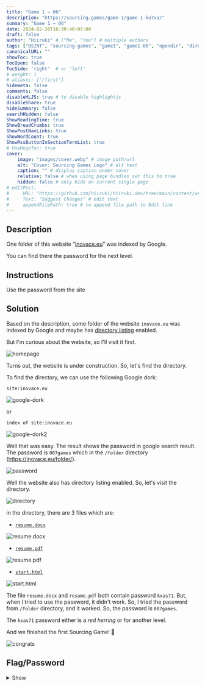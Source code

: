 ```yaml
---
title: "Game 1 – 06"
description: "https://sourcing.games/game-1/game-1-ku7xa/"
summary: "Game 1 – 06"
date: 2024-02-26T16:30:46+07:00
draft: false
author: "Hiiruki" # ["Me", "You"] # multiple authors
tags: ["OSINT", "sourcing-games", "game1", "game1-06", "opendir", "directory-listing"]
canonicalURL: ""
showToc: true
TocOpen: false
TocSide: 'right'  # or 'left'
# weight: 1
# aliases: ["/first"]
hidemeta: false
comments: false
disableHLJS: true # to disable highlightjs
disableShare: true
hideSummary: false
searchHidden: false
ShowReadingTime: true
ShowBreadCrumbs: true
ShowPostNavLinks: true
ShowWordCount: true
ShowRssButtonInSectionTermList: true
# UseHugoToc: true
cover:
    image: "images/cover.webp" # image path/url
    alt: "Cover: Sourcing Games Logo" # alt text
    caption: "" # display caption under cover
    relative: false # when using page bundles set this to true
    hidden: false # only hide on current single page
# editPost:
#     URL: "https://github.com/hiiruki/hiiruki.dev/tree/main/content/writeups/sourcing-games/game1-06/index.md"
#     Text: "Suggest Changes" # edit text
#     appendFilePath: true # to append file path to Edit link
---
```


## Description

One folder of this website “[inovace.eu](https://inovace.eu/)” was indexed by Google.

You can find there the password for the next level.

## Instructions

Use the password from the site

## Solution

Based on the description, some folder of the website `inovace.eu` was indexed by Google and maybe has [directory listing](https://probely.com/vulnerabilities/directory-listing) enabled.

But I'm curious about the website, so I'll visit it first.

![homepage](images/homepage.png)

Turns out, the website is under construction. So, let's find the directory.

To find the directory, we can use the following Google dork:

```plaintext
site:inovace.eu
```

![google-dork](images/google-dork.png)

or

```plaintext
index of site:inovace.eu
```

![google-dork2](images/google-dork2.png)

Well that was easy. The result shows the password in google search result. The password is `007games` which in the `/folder` directory (https://inovace.eu/folder/).

![password](images/password.png)

Well the website also has directory listing enabled. So, let's visit the directory.

![directory](images/dir-listing.png)

in the directory, there are 3 files which are:

- [`resume.docx`](files/resume.docx)

![resume.docx](images/resume-docx.png)

- [`resume.pdf`](files/resume.pdf)

![resume.pdf](images/resume-pdf.png)

- [`start.html`](files/start.html)

![start.html](images/start-html.png)

The file `resume.docx` and `resume.pdf` both contain password `kxas71`. But, when I tried to use the password, it didn't work. So, I tried the password from `/folder` directory, and it worked. So, the password is `007games`.

The `kxas71` password either is a _red herring_ or for another level.

And we finished the first Sourcing Game! 🎉

![congrats](images/congrats.png "https://sourcing.games/game-1/game-1-fs7ff/")

## Flag/Password

<details>
<summary> Show </summary>

`007games`

</details>
